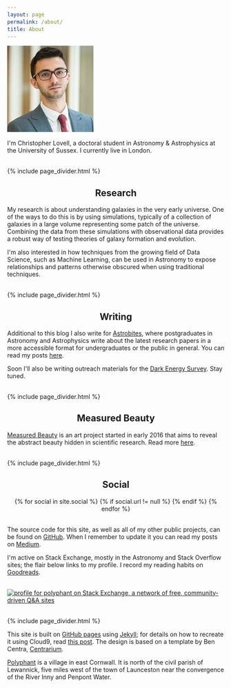 ```yaml
---
layout: page
permalink: /about/
title: About
---
```


<a href="/assets/profile.jpg" data-lightbox="profile.jpg" data-title="Moi">
  <img class="small img-circle" src="/assets/profile.jpg" title="Moi">
</a>

I'm Christopher Lovell, a doctoral student in Astronomy & Astrophysics at the University of Sussex. I currently live in London.

<br>{% include page_divider.html %}
<h2 style="text-align:center">Research</h2>

My research is about understanding galaxies in the very early universe. One of the ways to do this is by using simulations, typically of a collection of galaxies in a large volume representing some patch of the universe. Combining the data from these simulations with observational data provides a robust way of testing theories of galaxy formation and evolution.

I'm also interested in how techniques from the growing field of Data Science, such as Machine Learning, can be used in Astronomy to expose relationships and patterns otherwise obscured when using traditional techniques.


<br>{% include page_divider.html %}
<h2 style="text-align:center">Writing</h2>

Additional to this blog I also write for <a href="http://astrobites.org/" target="blank">Astrobites</a>, where postgraduates in Astronomy and Astrophysics write about the latest research papers in a more accessible format for undergraduates or the public in general. You can read my posts <a href="http://astrobites.com/author/clovell/" target="blank">here</a>.

Soon I'll also be writing outreach materials for the <a href="http://www.darkenergysurvey.org/" target="blank">Dark Energy Survey</a>. Stay tuned.

<br>{% include page_divider.html %}
<h2 style="text-align:center">Measured Beauty</h2>

<a href="http://measuredbeauty.com/" target="blank">Measured Beauty</a> is an art project started in early 2016 that aims to reveal the abstract beauty hidden in scientific research. Read more <a href="http://measuredbeauty.com/about/" target="blank">here</a>.

<br>{% include page_divider.html %}
<h2 style="text-align:center" id="about-social">Social</h2>

<center>
{% for social in site.social %}
{% if social.url != null %}
<a href="{{ social.url }}" target="blank"><i class="fa fa-{{ social.icon }}"></i></a>
{% endif %}
{% endfor %}
</center>
<br>

The source code for this site, as well as all of my other public projects, can be found on <a href="github.com/polyphant1" target="blank">GitHub</a>. When I remember to update it you can read my posts on <a href="https://medium.com/@polyphant" target="blank">Medium</a>.

I'm active on Stack Exchange, mostly in the Astronomy and Stack Overflow sites; the flair below links to my profile. I record my reading habits on <a href="https://www.goodreads.com/polyphant" target="blank">Goodreads</a>.

<br><a href="http://stackexchange.com/users/1902550/polyphant" target="_blank">
<img class="small" src="http://stackexchange.com/users/flair/1902550.png" width="208" height="58" alt="profile for polyphant on Stack Exchange, a network of free, community-driven Q&amp;A sites" title="profile for polyphant on Stack Exchange, a network of free, community-driven Q&amp;A sites" />
</a>



<br>{% include page_divider.html %}

This site is built on <a href="https://pages.github.com/" target="source">GitHub pages</a> using <a href="http://jekyllrb.com/" target="source">Jekyll</a>; for details on how to recreate it using Cloud9, read <a href="{% post_url 2015-01-31-meta-post %}" target="source">this post</a>. The design is based on a template by Ben Centra, <a href="https://github.com/bencentra/centrarium" target="blank">Centrarium</a>. 

<a href="http://en.wikipedia.org/wiki/Polyphant" target="source">Polyphant</a> is a village in east Cornwall. It is north of the civil parish of Lewannick, five miles west of the town of Launceston near the convergence of the River Inny and Penpont Water.
